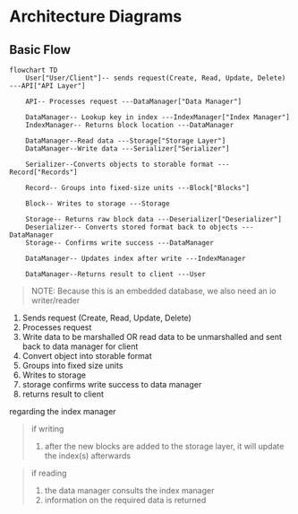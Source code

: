 # Architecture Diagrams

## Basic Flow
```mermaid
flowchart TD
    User["User/Client"]-- sends request(Create, Read, Update, Delete) ---API["API Layer"]
    
    API-- Processes request ---DataManager["Data Manager"]

    DataManager-- Lookup key in index ---IndexManager["Index Manager"]
    IndexManager-- Returns block location ---DataManager
    
    DataManager--Read data ---Storage["Storage Layer"]
    DataManager--Write data ---Serializer["Serializer"]
    
    Serializer--Converts objects to storable format ---Record["Records"]
    
    Record-- Groups into fixed-size units ---Block["Blocks"]
    
    Block-- Writes to storage ---Storage
    
    Storage-- Returns raw block data ---Deserializer["Deserializer"]
    Deserializer-- Converts stored format back to objects ---DataManager
    Storage-- Confirms write success ---DataManager

    DataManager-- Updates index after write ---IndexManager
    
    DataManager--Returns result to client ---User
```
>NOTE: Because this is an embedded database, we also need an io writer/reader

1. Sends request (Create, Read, Update, Delete)
2. Processes request
3. Write data to be marshalled OR read data to be unmarshalled and sent back to data manager for client
5. Convert object into storable format
6. Groups into fixed size units
7. Writes to storage
8. storage confirms write success to data manager
9. returns result to client

regarding the index manager


>if writing
>1. after the new blocks are added to the storage layer, it will update the index(s) afterwards

>if reading
>1. the data manager consults the index manager
>2. information on the required data is returned
